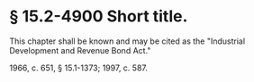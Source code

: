 # § 15.2-4900 Short title.

<p>This chapter shall be known and may be cited as the "Industrial Development and Revenue Bond Act."</p><p>1966, c. 651, § 15.1-1373; 1997, c. 587.</p>